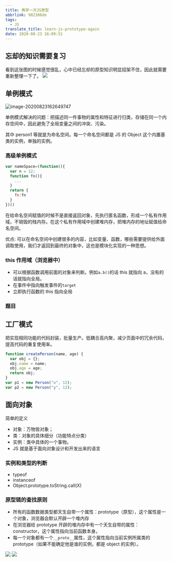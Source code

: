 ```yaml
---
title: 再学一次JS原型
abbrlink: 982386de
tags:
  - JS
translate_title: learn-js-prototype-again
date: 2020-08-23 16:09:51
---
```


## 忘却的知识需要复习

看到这张图的时候感觉很乱，心中已经忘却的原型知识明显招架不住，因此就需要重新整理一下了。
![](https://cdn.jsdelivr.net/gh/kitety/blog_img@master/img/20200823161711.png)

<!-- more -->

## 单例模式

![image-20200823162649747](https://cdn.jsdelivr.net/gh/kitety/blog_img@master/img/image-20200823162649747.png)

单例模式解决的问题：把描述同一件事物的属性和特征进行归类，存储在同一个内存空间中，因此避免了全局变量之间的冲突、污染。

其中 person1 等就是为命名空间。每一个命名空间都是 JS 的 Object 这个内置基类的实例，单独的实例。

### 高级单例模式

```js
var nameSpace=(function(){
  var n = 12;
  function fn(){
    ...
  }
  return {
    fn:fn
  }
})()
```

在给命名空间赋值的时候不是直接返回对象，先执行匿名函数，形成一个私有作用域，不销毁的栈内存。在这个私有作用域中创建堆内存，把堆内存的地址赋值给命名空间。

优点: 可以在命名空间中创建很多的内容，比如变量、函数，哪些需要提供给外面调取使用，我们才返回到最终的对象中，这也是模块化实现的一种思想。

### this 作用域（浏览器中）

- 可以根据函数调用前面的对象来判断。例如`a.b()`的话 this 就指向 a，没有的话就指向全局。
- 在事件中指向触发事件的`target`
- 立即执行函数的 this 指向全局

### 题目

## 工厂模式

把实现相同功能的代码封装，批量生产。低耦合高内聚，减少页面中的冗余代码，提高代码的重复使用率。

```js
function createPerson(name, age) {
  var obj = {};
  obj.name = name;
  obj.age = age;
  return obj;
}
var p1 = new Person("x", 12);
var p2 = new Person("y", 12);
```

## 面向对象

简单的定义

- 对象：万物皆对象；
- 类：对象的具体细分（功能特点分类）
- 实例：类中具体的一个事物。
- JS 就是基于面向对象设计和开发出来的语言

### 实例和类型的判断

- typeof
- instanceof
- Object.prototype.toString.call(X)

### 原型链的查找原则

- 所有的函数数据类型都天生自带一个属性：prototype（原型），这个属性是一个对象，浏览器会默认开辟一个堆内存
- 在浏览器给 prototype 开辟的堆内存中有一个天生自带的属性：constructor，这个属性指向当前函数本身。
- 每一个对象都有一个`__proto__`属性，这个属性指向当前实例所属类的 prototype（如果不能确定他是谁的实例，都是 object 的实例）。

![](https://cdn.jsdelivr.net/gh/kitety/blog_img@master/img/20200823232308.png)
![](https://cdn.jsdelivr.net/gh/kitety/blog_img@master/img/20200823232322.png)
